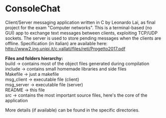 # ConsoleChat

Client/Server messaging application written in C by Leonardo Lai, as final project for the exam "Computer networks".
This is a terminal-based (no GUI) app to exchange text messages between clients, exploiting TCP/UDP sockets.
The server is used to store pending messages when the clients are offline.
Specification (in italian) are available here: http://www2.ing.unipi.it/c.vallati/files/reti/Progetto2017.pdf

**Files and folders hierarchy:**  
build -> contains most of the object files generated during compilation  
include -> contains small homemade libraries and side files  
Makefile -> just a makefile  
msg_client -> executable file (client)  
msg_server -> executable file (server)  
README -> this file  
src -> contains the most important source files, here's the core of the application  

More details (if available) can be found in the specific directories.
